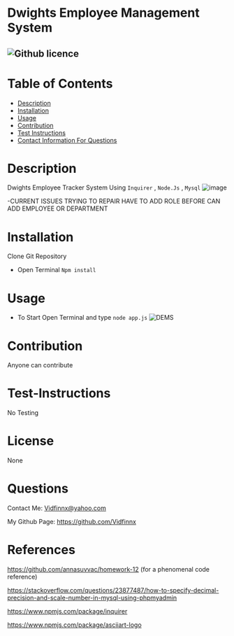 # Dwights Employee Management System
  ![Github licence](https://img.shields.io/badge/Vidfinnx-Awesome-brightgreen)
  ----
  # Table of Contents
  - [Description](#description)
  - [Installation](#installation)
  - [Usage](#usage)
  - [Contribution](#contribution)
  - [Test Instructions](#test-instructions)
  - [Contact Information For Questions](#questions)
  # Description
  Dwights Employee Tracker System Using `Inquirer` , `Node.Js` , `Mysql` 
  ![image](https://user-images.githubusercontent.com/79023746/122720245-16e9aa80-d224-11eb-9e92-6b66a97d32b3.png)

  -CURRENT ISSUES TRYING TO REPAIR HAVE TO ADD ROLE BEFORE CAN ADD EMPLOYEE OR DEPARTMENT
  # Installation
  Clone Git Repository

  - Open Terminal `Npm install`



  # Usage
  - To Start Open Terminal and type `node app.js`
  ![DEMS](https://user-images.githubusercontent.com/79023746/122720394-48fb0c80-d224-11eb-8c58-799307ca2f45.gif)

    
  # Contribution
  Anyone can contribute
  # Test-Instructions
  No Testing
  # License
  None
  # Questions
  Contact Me: Vidfinnx@yahoo.com

  My Github Page: https://github.com/Vidfinnx

  # References
  https://github.com/annasuvvac/homework-12
  (for a phenomenal code reference)
  
  https://stackoverflow.com/questions/23877487/how-to-specify-decimal-precision-and-scale-number-in-mysql-using-phpmyadmin
  
  https://www.npmjs.com/package/inquirer
  
  https://www.npmjs.com/package/asciiart-logo

  
  
